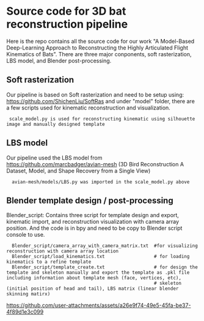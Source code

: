 
# Source code for 3D bat reconstruction pipeline
  
  Here is the repo contains all the source code for our work "A Model-Based Deep-Learning Approach to Reconstructing the Highly Articulated Flight Kinematics of Bats". There are three major conponents, soft rasterization, LBS model, and Blender post-processing. 

## Soft rasterization

Our pipeline is based on Soft rasterization and need to be setup using: https://github.com/ShichenLiu/SoftRas and under "model" folder, there are a few scripts used for kinematic reconstruction and visualization.

     scale_model.py is used for reconstructing kinematic using silhouette image and manually designed template
     
## LBS model
  Our pipeline used the LBS model from https://github.com/marcbadger/avian-mesh (3D Bird Reconstruction A Dataset, Model, and Shape Recovery from a Single View)
  
      avian-mesh/models/LBS.py was imported in the scale_model.py above
## Blender template design / post-processing
  Blender_script: Contains three script for template design and export, kinematic import, and reconstruction visualization with camera array position. And the code is in bpy and need to be copy to Blender script console to use.

      Blender_script/camera_array_with_camera_matrix.txt  #for visualizing reconstruction with camera array location
      Blender_script/load_kinematics.txt                  # for loading kinematics to a refine template
      Blender_script/template_create.txt                  # for design the template and skeleton manually and export the template as .pkl file including information about template mesh (face, vertices, etc), 
                                                          # skeleton (initial position of head and tail), LBS matrix (linear blender skinning matirx)
   


https://github.com/user-attachments/assets/a26e9f74-49e5-45fa-be37-4f89d1e3c099

